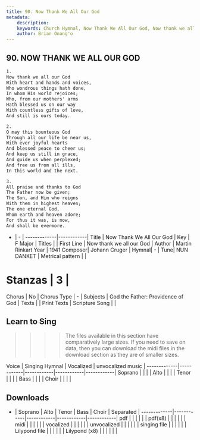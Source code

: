 ```yaml
---
title: 90. Now Thank We All Our God
metadata:
    description: 
    keywords: Church Hymnal, Now Thank We All Our God, Now thank we all our God, 
    author: Brian Onang'o
---
```



## 90. NOW THANK WE ALL OUR GOD

```txt
1.
Now thank we all our God
With heart and hands and voices,
Who wondrous things hath done,
In whom His world rejoices;
Who, from our mothers' arms
Hath blessed us on our way
With countless gifts of love,
And still is ours today.

2.
O may this bounteous God
Through all our life be near us,
With ever joyful hearts
And blessed peace to cheer us;
And keep us still in grace,
And guide us when perplexed;
And free us from all ills,
In this world and the next.

3.
All praise and thanks to God
The Father now be given;
The Son, and Him who reigns
With them in highest heaven;
The one eternal God,
Whom earth and heaven adore;
For thus it was, is now,
And shall be evermore.

```

- |   -  |
-------------|------------|
Title | Now Thank We All Our God |
Key | F Major |
Titles |  |
First Line | Now thank we all our God |
Author | Martin Rinkart
Year | 1941
Composer| Johann Cruger |
Hymnal|  - |
Tune| NUN DANKET |
Metrical pattern | |
# Stanzas | 3 |
Chorus | No |
Chorus Type | - |
Subjects | God the Father: Providence of God |
Texts |  |
Print Texts | 
Scripture Song |  |
  
## Learn to Sing

>>>> The files available in this section have comparatively large sizes. If you need to save on data, then you can download the midi files in the download section as they are of smaller sizes.

Voice |  Singing Hymnal | Vocalized | unvocalized music |
-------------|------------|------------|------------|------------|
Soprano | | | |
Alto | | | |
Tenor | | | |
Bass | | | |
Choir | | | |

## Downloads

- |  Soprano | Alto | Tenor | Bass | Choir | Separated |
-------------|------------|------------|------------|------------|
pdf | | | | | |
pdf(x8) | | | | | |
midi | | | | | |
vocalized | | | | | |
unvocalized | | | | | |
singing file | | | | | |
Lilypond file | | | | | |
Lilypond (x8) | | | | | |
  